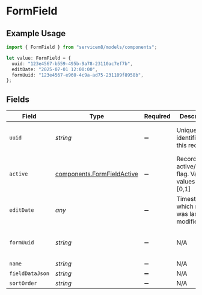 # FormField

## Example Usage

```typescript
import { FormField } from "servicem8/models/components";

let value: FormField = {
  uuid: "123e4567-b559-495b-9a78-23110ac7ef7b",
  editDate: "2025-07-01 12:00:00",
  formUuid: "123e4567-e960-4c9a-ad75-231109f8958b",
};
```

## Fields

| Field                                                                    | Type                                                                     | Required                                                                 | Description                                                              | Example                                                                  |
| ------------------------------------------------------------------------ | ------------------------------------------------------------------------ | ------------------------------------------------------------------------ | ------------------------------------------------------------------------ | ------------------------------------------------------------------------ |
| `uuid`                                                                   | *string*                                                                 | :heavy_minus_sign:                                                       | Unique identifier for this record                                        | 123e4567-b559-495b-9a78-23110ac7ef7b                                     |
| `active`                                                                 | [components.FormFieldActive](../../models/components/formfieldactive.md) | :heavy_minus_sign:                                                       | Record active/deleted flag.  Valid values are [0,1]                      |                                                                          |
| `editDate`                                                               | *any*                                                                    | :heavy_minus_sign:                                                       | Timestamp at which record was last modified                              | 2025-07-01 12:00:00                                                      |
| `formUuid`                                                               | *string*                                                                 | :heavy_minus_sign:                                                       | N/A                                                                      | 123e4567-e960-4c9a-ad75-231109f8958b                                     |
| `name`                                                                   | *string*                                                                 | :heavy_minus_sign:                                                       | N/A                                                                      |                                                                          |
| `fieldDataJson`                                                          | *string*                                                                 | :heavy_minus_sign:                                                       | N/A                                                                      |                                                                          |
| `sortOrder`                                                              | *string*                                                                 | :heavy_minus_sign:                                                       | N/A                                                                      |                                                                          |